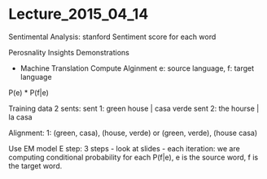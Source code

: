 # Lecture_2015_04_14
Sentimental Analysis: stanford
Sentiment score for each word

Perosnality Insights Demonstrations

- Machine Translation
Compute Alginment
e: source language, f: target language

P(e) * P(f|e)

Training data
2 sents:
sent 1: green house | casa verde
sent 2: the hourse | la casa

Alignment:
1: (green, casa), (house, verde) or
    (green, verde), (house casa)
    
Use EM model
E step: 3 steps - look at slides
    - each iteration: we are computing conditional probability for each P(f|e), e is the source word, f is the target word.
    


